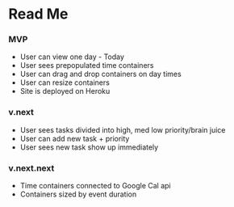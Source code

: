 # Read Me

### MVP
- User can view one day - Today
- User sees prepopulated time containers
- User can drag and drop containers on day times
- User can resize containers
- Site is deployed on Heroku

### v.next
- User sees tasks divided into high, med low priority/brain juice
- User can add new task + priority
- User sees new task show up immediately

### v.next.next
- Time containers connected to Google Cal api
- Containers sized by event duration